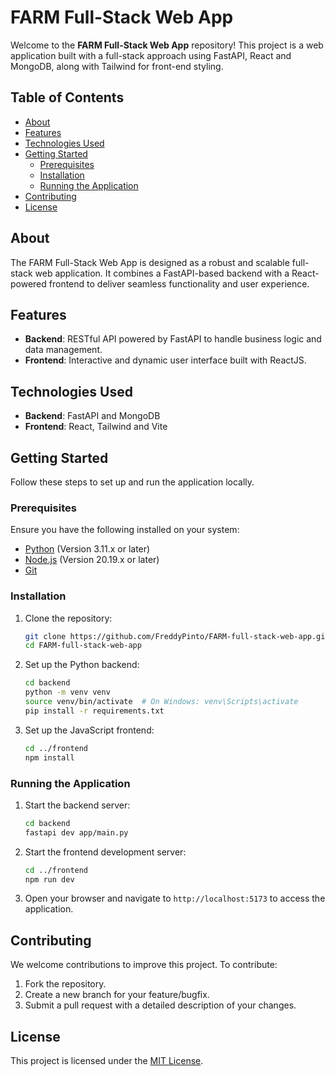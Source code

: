 # FARM Full-Stack Web App

Welcome to the **FARM Full-Stack Web App** repository! This project is a web application built with a full-stack approach using FastAPI, React and MongoDB, along with Tailwind for front-end styling. 

## Table of Contents

- [About](#about)
- [Features](#features)
- [Technologies Used](#technologies-used)
- [Getting Started](#getting-started)
  - [Prerequisites](#prerequisites)
  - [Installation](#installation)
  - [Running the Application](#running-the-application)
- [Contributing](#contributing)
- [License](#license)

## About

The FARM Full-Stack Web App is designed as a robust and scalable full-stack web application. It combines a FastAPI-based backend with a React-powered frontend to deliver seamless functionality and user experience.

## Features

- **Backend**: RESTful API powered by FastAPI to handle business logic and data management.
- **Frontend**: Interactive and dynamic user interface built with ReactJS.

## Technologies Used

- **Backend**: FastAPI and MongoDB
- **Frontend**: React, Tailwind and Vite

## Getting Started

Follow these steps to set up and run the application locally.

### Prerequisites

Ensure you have the following installed on your system:

- [Python](https://www.python.org/downloads/) (Version 3.11.x or later)
- [Node.js](https://nodejs.org/) (Version 20.19.x or later)
- [Git](https://git-scm.com/)

### Installation

1. Clone the repository:

   ```bash
   git clone https://github.com/FreddyPinto/FARM-full-stack-web-app.git
   cd FARM-full-stack-web-app
   ```

2. Set up the Python backend:

   ```bash
   cd backend
   python -m venv venv
   source venv/bin/activate  # On Windows: venv\Scripts\activate
   pip install -r requirements.txt
   ```

3. Set up the JavaScript frontend:

   ```bash
   cd ../frontend
   npm install
   ```

### Running the Application

1. Start the backend server:

   ```bash
   cd backend
   fastapi dev app/main.py
   ```

2. Start the frontend development server:

   ```bash
   cd ../frontend
   npm run dev
   ```

3. Open your browser and navigate to `http://localhost:5173` to access the application.

## Contributing

We welcome contributions to improve this project. To contribute:

1. Fork the repository.
2. Create a new branch for your feature/bugfix.
3. Submit a pull request with a detailed description of your changes.

## License

This project is licensed under the [MIT License](LICENSE).
